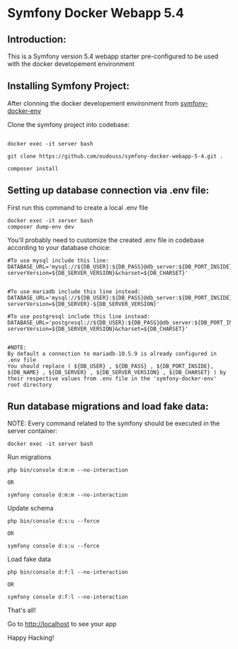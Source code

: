 # Symfony Docker Webapp 5.4


## Introduction:

This is a Symfony version 5.4 webapp starter pre-configured to be used with the docker developement environment


## Installing Symfony Project:

After clonning the docker developement environment from [symfony-docker-env](https://github.com/oudouss/symfony-docker-env)

Clone the symfony project into codebase:
```

docker exec -it server bash

git clone https://github.com/oudouss/symfony-docker-webapp-5-4.git .

composer install
```

## Setting up database connection via .env file:

First run this command to create a local .env file

```
docker exec -it server bash
composer dump-env dev
```

You'll probably need to customize the created .env file in codebase according to your database choice:

```
#To use mysql include this line:
DATABASE_URL='mysql://${DB_USER}:${DB_PASS}@db_server:${DB_PORT_INSIDE}/${DB_NAME}?serverVersion=${DB_SERVER_VERSION}&charset=${DB_CHARSET}'


#To use mariadb include this line instead:
DATABASE_URL='mysql://${DB_USER}:${DB_PASS}@db_server:${DB_PORT_INSIDE}/${DB_NAME}?serverVersion=${DB_SERVER}-${DB_SERVER_VERSION}'

#To use postgresql include this line instead:
DATABASE_URL='postgresql://${DB_USER}:${DB_PASS}@db_server:${DB_PORT_INSIDE}/${DB_NAME}?serverVersion=${DB_SERVER_VERSION}&charset=${DB_CHARSET}'


#NOTE: 
By default a connection to mariadb-10.5.9 is already configured in .env file
You should replace ( ${DB_USER} , ${DB_PASS} , ${DB_PORT_INSIDE}, ${DB_NAME} , ${DB_SERVER} , ${DB_SERVER_VERSION} , ${DB_CHARSET} ) by their respective values from .env file in the 'symfony-docker-env' root directory

```


## Run database migrations and load fake data:

NOTE: Every command related to the symfony should be executed in the server container: 
```
docker exec -it server bash
```

Run migrations

```
php bin/console d:m:m --no-interaction 

OR

symfony console d:m:m --no-interaction 
```

Update schema

```
php bin/console d:s:u --force

OR

symfony console d:s:u --force
```

Load fake data

```
php bin/console d:f:l --no-interaction

OR

symfony console d:f:l --no-interaction
```

That's all! 

Go to [http://localhost](http://localhost) to see your app

Happy Hacking!